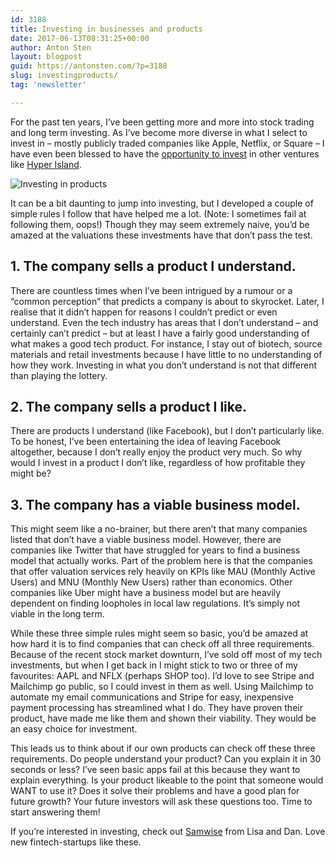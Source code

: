 ```yaml
---
id: 3188
title: Investing in businesses and products
date: 2017-06-13T08:31:25+00:00
author: Anton Sten
layout: blogpost
guid: https://antonsten.com/?p=3188
slug: investingproducts/
tag: 'newsletter'

---
```

<span class="preamble">For the past ten years, I’ve been getting more and more into stock trading and long term investing. As I’ve become more diverse in what I select to invest in &#8211; mostly publicly traded companies like Apple, Netflix, or Square &#8211; I have even been blessed to have the <a href="https://instagram.com/p/BQxrHJvBYDnjObGWHyvmXIrxaZDLjlPjjHj3zs0/" target="_blank">opportunity to invest</a> in other ventures like <a href="https://www.hyperisland.com/" target="_blank">Hyper Island</a>.</span>

![Investing in products](../images/Screen-Shot-2017-06-13-at-08.26.20-1024x777.png)

It can be a bit daunting to jump into investing, but I developed a couple of simple rules I follow that have helped me a lot. (Note: I sometimes fail at following them, oops!) Though they may seem extremely naive, you’d be amazed at the valuations these investments have that don’t pass the test.

## 1. The company sells a product I understand.

There are countless times when I’ve been intrigued by a rumour or a “common perception” that predicts a company is about to skyrocket. Later, I realise that it didn&#8217;t happen for reasons I couldn&#8217;t predict or even understand. Even the tech industry has areas that I don’t understand &#8211; and certainly can&#8217;t predict &#8211; but at least I have a fairly good understanding of what makes a good tech product. For instance, I stay out of biotech, source materials and retail investments because I have little to no understanding of how they work. Investing in what you don’t understand is not that different than playing the lottery.

## 2. The company sells a product I like.

There are products I understand (like Facebook), but I don’t particularly like. To be honest, I’ve been entertaining the idea of leaving Facebook altogether, because I don&#8217;t really enjoy the product very much. So why would I invest in a product I don’t like, regardless of how profitable they might be?

## 3. The company has a viable business model.

This might seem like a no-brainer, but there aren’t that many companies listed that don’t have a viable business model. However, there are companies like Twitter that have struggled for years to find a business model that actually works. Part of the problem here is that the companies that offer valuation services rely heavily on KPIs like MAU (Monthly Active Users) and MNU (Monthly New Users) rather than economics. Other companies like Uber might have a business model but are heavily dependent on finding loopholes in local law regulations. It’s simply not viable in the long term.

While these three simple rules might seem so basic, you’d be amazed at how hard it is to find companies that can check off all three requirements. Because of the recent stock market downturn, I’ve sold off most of my tech investments, but when I get back in I might stick to two or three of my favourites: AAPL and NFLX (perhaps SHOP too). I’d love to see Stripe and Mailchimp go public, so I could invest in them as well. Using Mailchimp to automate my email communications and Stripe for easy, inexpensive payment processing has streamlined what I do. They have proven their product, have made me like them and shown their viability. They would be an easy choice for investment.

This leads us to think about if our own products can check off these three requirements. Do people understand your product? Can you explain it in 30 seconds or less? I’ve seen basic apps fail at this because they want to explain everything. Is your product likeable to the point that someone would WANT to use it? Does it solve their problems and have a good plan for future growth? Your future investors will ask these questions too. Time to start answering them!

If you’re interested in investing, check out <a href="http://go.samwiseapp.com/" target="_blank">Samwise</a> from Lisa and Dan. Love new fintech-startups like these.
